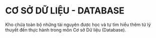 # CƠ SỞ DỮ LIỆU - DATABASE
Kho chứa toàn bộ những tài nguyên được học và tự tìm hiểu thêm từ lý thuyết đến thực hành trong môn Cơ sở Dữ liệu (Database).
